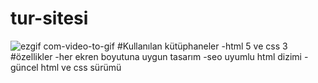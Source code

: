 ﻿# tur-sitesi
![ezgif com-video-to-gif](https://github.com/ugurunal/tur-rehberi/assets/147662990/a86dd2ce-d0e3-454a-9fb7-caa70f9c3d9b)
#Kullanılan kütüphaneler
-html 5 ve css 3
#özellikler
-her ekren boyutuna uygun tasarım
-seo uyumlu html dizimi
-güncel html ve css sürümü

